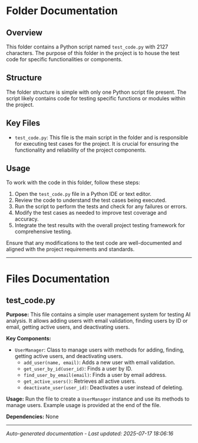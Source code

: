 # Folder Documentation

## Overview
This folder contains a Python script named `test_code.py` with 2127 characters. The purpose of this folder in the project is to house the test code for specific functionalities or components.

## Structure
The folder structure is simple with only one Python script file present. The script likely contains code for testing specific functions or modules within the project.

## Key Files
- `test_code.py`: This file is the main script in the folder and is responsible for executing test cases for the project. It is crucial for ensuring the functionality and reliability of the project components.

## Usage
To work with the code in this folder, follow these steps:
1. Open the `test_code.py` file in a Python IDE or text editor.
2. Review the code to understand the test cases being executed.
3. Run the script to perform the tests and check for any failures or errors.
4. Modify the test cases as needed to improve test coverage and accuracy.
5. Integrate the test results with the overall project testing framework for comprehensive testing.

Ensure that any modifications to the test code are well-documented and aligned with the project requirements and standards.

---

# Files Documentation

## test_code.py

**Purpose:** This file contains a simple user management system for testing AI analysis. It allows adding users with email validation, finding users by ID or email, getting active users, and deactivating users.

**Key Components:**
- `UserManager`: Class to manage users with methods for adding, finding, getting active users, and deactivating users.
  - `add_user(name, email)`: Adds a new user with email validation.
  - `get_user_by_id(user_id)`: Finds a user by ID.
  - `find_user_by_email(email)`: Finds a user by email address.
  - `get_active_users()`: Retrieves all active users.
  - `deactivate_user(user_id)`: Deactivates a user instead of deleting.

**Usage:** Run the file to create a `UserManager` instance and use its methods to manage users. Example usage is provided at the end of the file.

**Dependencies:** None

---
*Auto-generated documentation - Last updated: 2025-07-17 18:06:16*
